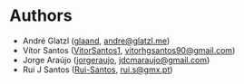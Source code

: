 Authors
=======
* André Glatzl ([glaand](https://github.com/glaand), andre@glatzl.me)
* Vítor Santos ([VitorSantos1](https://github.com/VitorSantos1), vitorhgsantos90@gmail.com)
* Jorge Araújo ([jorgeraujo](https://github.com/jorgeraujo), jdcmaraujo@gmail.com)
* Rui J Santos ([Rui-Santos](https://github.com/Rui-Santos), rui.s@gmx.pt)
